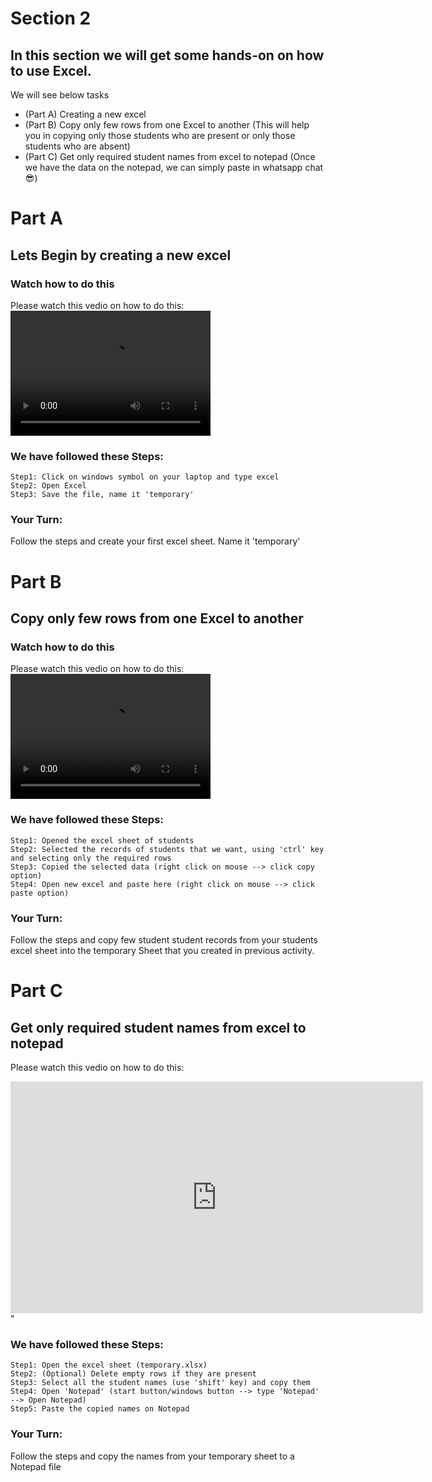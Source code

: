 # Section 2
## In this section we will get some hands-on on how to use Excel.
We will see below tasks
- (Part A) Creating a new excel
- (Part B) Copy only few rows from one Excel to another (This will help you in copying only those students who are present or only those students who are absent)
- (Part C) Get only required student names from excel to notepad (Once we have the data on the notepad, we can simply paste in whatsapp chat :sunglasses:)

# Part A
## Lets Begin by creating a new excel
### Watch how to do this
Please watch this vedio on how to do this:
<video src="Create_new_excelsheet.mp4" width="320" height="200" controls preload></video>

### We have followed these Steps:
```Steps
Step1: Click on windows symbol on your laptop and type excel
Step2: Open Excel 
Step3: Save the file, name it 'temporary'
```

### Your Turn:
Follow the steps and create your first excel sheet. Name it 'temporary'

# Part B
##  Copy only few rows from one Excel to another 
### Watch how to do this
Please watch this vedio on how to do this:
<video src="https://youtu.be/KQAtt4kGIDM" width="320" height="200" controls preload></video>

### We have followed these Steps:
```Steps
Step1: Opened the excel sheet of students
Step2: Selected the records of students that we want, using 'ctrl' key and selecting only the required rows
Step3: Copied the selected data (right click on mouse --> click copy option)
Step4: Open new excel and paste here (right click on mouse --> click paste option)
```

### Your Turn:
Follow the steps and copy few student student records from your students excel sheet into the temporary Sheet that you created in previous activity.

# Part C
## Get only required student names from excel to notepad 
Please watch this vedio on how to do this:
<iframe width="660" height="371" src="https://www.youtube.com/embed/j52LA-ushAE" frameborder="0" allow="accelerometer; autoplay; encrypted-media; gyroscope; picture-in-picture" allowfullscreen></iframe>"

### We have followed these Steps:
```Steps
Step1: Open the excel sheet (temporary.xlsx)
Step2: (Optional) Delete empty rows if they are present
Step3: Select all the student names (use 'shift' key) and copy them
Step4: Open 'Notepad' (start button/windows button --> type 'Notepad' --> Open Notepad)
Step5: Paste the copied names on Notepad
```

### Your Turn:
Follow the steps and copy the names from your temporary sheet to a Notepad file











